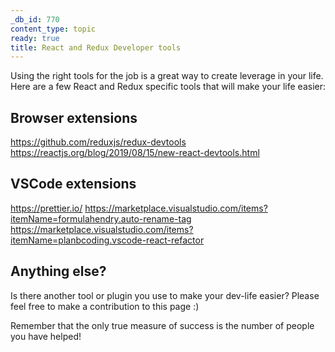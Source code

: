 ```yaml
---
_db_id: 770
content_type: topic
ready: true
title: React and Redux Developer tools
---
```


Using the right tools for the job is a great way to create leverage in your life.  Here are a few React and Redux specific tools that will make your life easier:


## Browser extensions

https://github.com/reduxjs/redux-devtools
https://reactjs.org/blog/2019/08/15/new-react-devtools.html

## VSCode extensions

https://prettier.io/
https://marketplace.visualstudio.com/items?itemName=formulahendry.auto-rename-tag
https://marketplace.visualstudio.com/items?itemName=planbcoding.vscode-react-refactor


## Anything else?

Is there another tool or plugin you use to make your dev-life easier? Please feel free to make a contribution to this page :)

Remember that the only true measure of success is the number of people you have helped!
